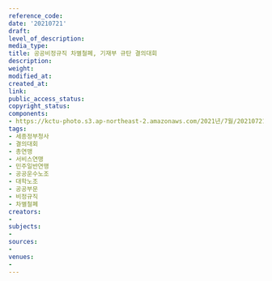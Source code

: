 ```yaml
---
reference_code: 
date: '20210721'
draft: 
level_of_description: 
media_type: 
title: 공공비정규직 차별철폐, 기재부 규탄 결의대회
description: 
weight: 
modified_at: 
created_at: 
link: 
public_access_status: 
copyright_status: 
components:
- https://kctu-photo.s3.ap-northeast-2.amazonaws.com/2021년/7월/20210721-공공비정규직+차별철폐,+기재부+규탄+결의대회_세종정부청사_결의대회_총연맹_서비스연맹_민주일반연맹_공공운수노조_대학노조_공공부문_비정규직_차별철폐/photo_2021-07-21_16-11-14.jpg
tags:
- 세종정부청사
- 결의대회
- 총연맹
- 서비스연맹
- 민주일반연맹
- 공공운수노조
- 대학노조
- 공공부문
- 비정규직
- 차별철폐
creators:
- 
subjects:
- 
sources:
- 
venues:
- 
---
```

